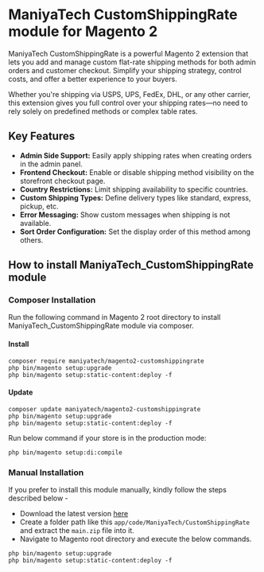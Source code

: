 # ManiyaTech CustomShippingRate module for Magento 2

ManiyaTech CustomShippingRate is a powerful Magento 2 extension that lets you add and manage custom flat-rate shipping methods for both admin orders and customer checkout. Simplify your shipping strategy, control costs, and offer a better experience to your buyers.

Whether you're shipping via USPS, UPS, FedEx, DHL, or any other carrier, this extension gives you full control over your shipping rates—no need to rely solely on predefined methods or complex table rates.

## Key Features

<ul>
  <li><strong>Admin Side Support:</strong> Easily apply shipping rates when creating orders in the admin panel.</li>
  <li><strong>Frontend Checkout:</strong> Enable or disable shipping method visibility on the storefront checkout page.</li>
  <li><strong>Country Restrictions:</strong> Limit shipping availability to specific countries.</li>
  <li><strong>Custom Shipping Types:</strong> Define delivery types like standard, express, pickup, etc.</li>
  <li><strong>Error Messaging:</strong> Show custom messages when shipping is not available.</li>
  <li><strong>Sort Order Configuration:</strong> Set the display order of this method among others.</li>
</ul>

## How to install ManiyaTech_CustomShippingRate module

### Composer Installation

Run the following command in Magento 2 root directory to install ManiyaTech_CustomShippingRate module via composer.

#### Install

```
composer require maniyatech/magento2-customshippingrate
php bin/magento setup:upgrade
php bin/magento setup:static-content:deploy -f
```

#### Update

```
composer update maniyatech/magento2-customshippingrate
php bin/magento setup:upgrade
php bin/magento setup:static-content:deploy -f
```

Run below command if your store is in the production mode:

```
php bin/magento setup:di:compile
```

### Manual Installation

If you prefer to install this module manually, kindly follow the steps described below - 

- Download the latest version [here](https://github.com/maniyatech/magento2-customshippingrate/archive/refs/heads/main.zip) 
- Create a folder path like this `app/code/ManiyaTech/CustomShippingRate` and extract the `main.zip` file into it.
- Navigate to Magento root directory and execute the below commands.

```
php bin/magento setup:upgrade
php bin/magento setup:static-content:deploy -f
```
